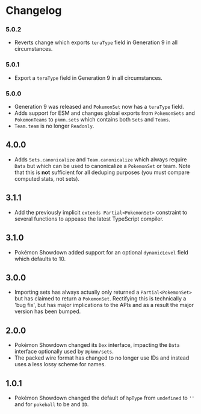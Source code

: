 # Changelog

### 5.0.2

- Reverts change which exports `teraType` field in Generation 9 in all circumstances.

### 5.0.1

- Export a `teraType` field in Generation 9 in all circumstances.

### 5.0.0

- Generation 9 was released and `PokemonSet` now has a `teraType` field.
- Adds support for ESM and changes global exports from `PokemonSets` and `PokemonTeams` to
  `pkmn.sets` which contains both `Sets` and `Teams`.
- `Team.team` is no longer `Readonly`.

## 4.0.0

- Adds `Sets.canonicalize` and `Team.canonicalize` which always require `Data` but which can be used
  to canonicalize a `PokemonSet` or team. Note that this is **not** sufficient for all deduping
  purposes (you must compare computed stats, not sets).

## 3.1.1

- Add the previously implicit `extends Partial<PokemonSet>` constraint to several functions to
  appease the latest TypeScript compiler.

## 3.1.0

- Pokémon Showdown added support for an optional `dynamicLevel` field which defaults to 10.

## 3.0.0

- Importing sets has always actually only returned a `Partial<PokemonSet>` but has claimed to return
  a `PokemonSet`. Rectifying this is technically a 'bug fix', but has major implications to the APIs
  and as a result the major version has been bumped.

## 2.0.0

- Pokémon Showdown changed its `Dex` interface, impacting the `Data` interface optionally used by
  `@pkmn/sets`.
- The packed wire format has changed to no longer use IDs and instead uses a less lossy scheme for
  names.

## 1.0.1

- Pokémon Showdown changed the default of `hpType` from `undefined` to `''` and for `pokeball` to be
  and `ID`.
